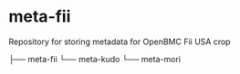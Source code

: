 # meta-fii

Repository for storing metadata for OpenBMC
Fii USA crop

├── meta-fii
 └── meta-kudo
 └── meta-mori

